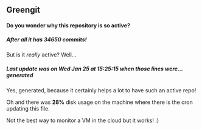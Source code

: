 ## Greengit

#### Do you wonder why this repository is so active?

##### After all it has 34650 commits!

But is it *really* active? Well...

##### Last update was on Wed Jan 25 at 15:25:15 when those lines were... generated

Yes, generated, because it certainly helps a lot to have such an active repo!

Oh and there was **28%** disk usage on the machine
where there is the cron updating this file.

Not the best way to monitor a VM in the cloud but it works! :)
